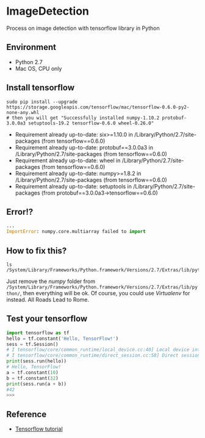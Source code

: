 # ImageDetection
Process on image detection with tensorflow library in Python

## Environment 
- Python 2.7
- Mac OS, CPU only
 
## Install tensorflow 

```shell
sudo pip install --upgrade https://storage.googleapis.com/tensorflow/mac/tensorflow-0.6.0-py2-none-any.whl
# then you will get "Successfully installed numpy-1.10.2 protobuf-3.0.0a3 setuptools-19.2 tensorflow-0.6.0 wheel-0.26.0"
```
- Requirement already up-to-date: six>=1.10.0 in /Library/Python/2.7/site-packages (from tensorflow==0.6.0)
- Requirement already up-to-date: protobuf==3.0.0a3 in /Library/Python/2.7/site-packages (from tensorflow==0.6.0)
- Requirement already up-to-date: wheel in /Library/Python/2.7/site-packages (from tensorflow==0.6.0)
- Requirement already up-to-date: numpy>=1.8.2 in /Library/Python/2.7/site-packages (from tensorflow==0.6.0)
- Requirement already up-to-date: setuptools in /Library/Python/2.7/site-packages (from protobuf==3.0.0a3->tensorflow==0.6.0)

## Error!?
```python
...
ImportError: numpy.core.multiarray failed to import
```
## How to fix this?
```shell
ls /System/Library/Frameworks/Python.framework/Versions/2.7/Extras/lib/python/
```
Just remove the *numpy* folder from `/System/Library/Frameworks/Python.framework/Versions/2.7/Extras/lib/python/`, then everything will be ok. Of course, you could use *Virtualenv* for instead. All Roads Lead to Rome.

## Test your tensorflow
```python
import tensorflow as tf
hello = tf.constant('Hello, TensorFlow!')
sess = tf.Session()
# I tensorflow/core/common_runtime/local_device.cc:40] Local device intra op parallelism threads: 8
# I tensorflow/core/common_runtime/direct_session.cc:58] Direct session inter op parallelism thread
print(sess.run(hello))
# Hello, TensorFlow!
a = tf.constant(10)
b = tf.constant(32)
print(sess.run(a + b))
#42
>>>

```

## Reference
- [Tensorflow tutorial](https://www.tensorflow.org)
